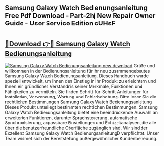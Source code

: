 ## Samsung Galaxy Watch Bedienungsanleitung Free Pdf Download - Part-2hj New Repair Owner Guide - User Service Edition cUHsF

# <h2><a href="http://df0rm0o.blite.top/?on=Samsung+Galaxy+Watch+Bedienungsanleitung">🔗Download 👉🔴 Samsung Galaxy Watch Bedienungsanleitung</a></h2>

[![Samsung Galaxy Watch Bedienungsanleitung new download](https://i.imgur.com/lujVjoI.png)](http://df0rm0o.blite.top/?on=Samsung+Galaxy+Watch+Bedienungsanleitung)
Grüße und willkommen in der Bedienungsanleitung für Ihr neu zusammengebautes Samsung Galaxy Watch Bedienungsanleitung. Dieses Handbuch wurde speziell entwickelt, um Ihnen den Einstieg in Ihr Produkt zu erleichtern und Ihnen ein gründliches Verständnis seiner Merkmale, Funktionen und Fähigkeiten zu vermitteln. Sie finden Schritt-für-Schritt-Anleitungen für Installation, Verwendung, Wartung und Fehlerbehebung. Bitte lesen Sie die rechtlichen Bestimmungen Samsung Galaxy Watch Bedienungsanleitung Dieses Produkt unterliegt bestimmten rechtlichen Bestimmungen. Samsung Galaxy Watch Bedienungsanleitung bietet eine beeindruckende Auswahl an erweiterten Funktionen, darunter Sprachsteuerung, automatische Synchronisierung, anpassbare Einstellungen und Echtzeitanalysen, die alle über die benutzerfreundliche Oberfläche zugänglich sind. Wir sind der Exzellenz Samsung Galaxy Watch BedienungsanleitungD verpflichtet. Unser Team widmet sich der Bereitstellung außergewöhnlicher Kundenbetreuung.
